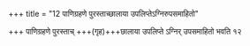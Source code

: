 +++
title = "12 पाणिग्रहणे पुरस्ताच्छालाया उपलिप्तेऽग्निरुपसमाहितो"

+++
पाणिग्रहणे पुरस्ताच् +++(गृह)+++छालाया उपलिप्ते ऽग्निर् उपसमाहितो भवति १२